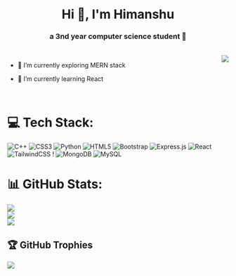 <h1 align="center">Hi 👋, I'm Himanshu </h1>

### <div align="center">a 3nd year computer science student  🚀</div>  
  
  <br/>
  
  <img align="right" src="https://media3.giphy.com/media/1afuwyOsr5E8X9CuRV/giphy.gif?cid=ecf05e47tu22vi5fhtwuu75jpltq7e6q9ql5e1emhcyqifxp&ep=v1_gifs_related&rid=giphy.gif&ct=g"/>
  

  <div align="left">

- 🔭 I’m currently exploring MERN stack   
  

- 🌱 I’m currently learning React  
  

</div>
  
  

<br/>  


# 💻 Tech Stack:
![C++](https://img.shields.io/badge/c++-%2300599C.svg?style=for-the-badge&logo=c%2B%2B&logoColor=white) ![CSS3](https://img.shields.io/badge/css3-%231572B6.svg?style=for-the-badge&logo=css3&logoColor=white) ![Python](https://img.shields.io/badge/python-3670A0?style=for-the-badge&logo=python&logoColor=ffdd54) ![HTML5](https://img.shields.io/badge/html5-%23E34F26.svg?style=for-the-badge&logo=html5&logoColor=white) ![Bootstrap](https://img.shields.io/badge/bootstrap-%23563D7C.svg?style=for-the-badge&logo=bootstrap&logoColor=white) ![Express.js](https://img.shields.io/badge/express.js-%23404d59.svg?style=for-the-badge&logo=express&logoColor=%2361DAFB)  ![React](https://img.shields.io/badge/react-%2320232a.svg?style=for-the-badge&logo=react&logoColor=%2361DAFB) ![TailwindCSS](https://img.shields.io/badge/tailwindcss-%2338B2AC.svg?style=for-the-badge&logo=tailwind-css&logoColor=white) ! ![MongoDB](https://img.shields.io/badge/MongoDB-%234ea94b.svg?style=for-the-badge&logo=mongodb&logoColor=white) ![MySQL](https://img.shields.io/badge/mysql-%2300f.svg?style=for-the-badge&logo=mysql&logoColor=white)
# 📊 GitHub Stats:
![](https://github-readme-stats.vercel.app/api?username=himanshuu03&theme=vue&hide_border=false&include_all_commits=false&count_private=true)<br/>
![](https://github-readme-streak-stats.herokuapp.com/?user=himanshuu03&theme=vue&hide_border=false)<br/>
![](https://github-readme-stats.vercel.app/api/top-langs/?username=himanshuu03&theme=vue&hide_border=false&include_all_commits=false&count_private=true&layout=compact)

## 🏆 GitHub Trophies
![](https://github-profile-trophy.vercel.app/?username=himanshuu03&theme=discord&no-frame=false&no-bg=true&margin-w=4)

<br/>
<br/>  
<br/>


